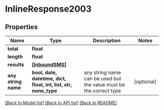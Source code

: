 # InlineResponse2003


## Properties
Name | Type | Description | Notes
------------ | ------------- | ------------- | -------------
**total** | **float** |  | 
**length** | **float** |  | 
**results** | [**[InboundSMS]**](InboundSMS.md) |  | 
**any string name** | **bool, date, datetime, dict, float, int, list, str, none_type** | any string name can be used but the value must be the correct type | [optional]

[[Back to Model list]](../README.md#documentation-for-models) [[Back to API list]](../README.md#documentation-for-api-endpoints) [[Back to README]](../README.md)


